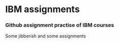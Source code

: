 # IBM assignments
### Github assignment practise of IBM courses
Some jibberish and some assignments
